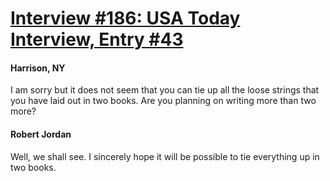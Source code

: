 # [Interview #186: USA Today Interview, Entry #43](https://www.theoryland.com/intvmain.php?i=186#43)

#### Harrison, NY

I am sorry but it does not seem that you can tie up all the loose strings that you have laid out in two books. Are you planning on writing more than two more?

#### Robert Jordan

Well, we shall see. I sincerely hope it will be possible to tie everything up in two books.

